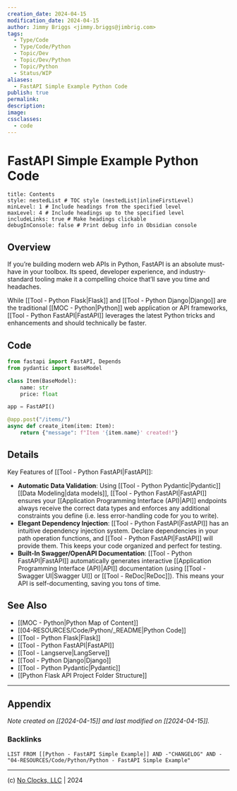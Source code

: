 ```yaml
---
creation_date: 2024-04-15
modification_date: 2024-04-15
author: Jimmy Briggs <jimmy.briggs@jimbrig.com>
tags:
  - Type/Code
  - Type/Code/Python
  - Topic/Dev
  - Topic/Dev/Python
  - Topic/Python
  - Status/WIP
aliases:
  - FastAPI Simple Example Python Code
publish: true
permalink:
description:
image:
cssclasses:
  - code
---
```


# FastAPI Simple Example Python Code

```table-of-contents
title: Contents 
style: nestedList # TOC style (nestedList|inlineFirstLevel)
minLevel: 1 # Include headings from the specified level
maxLevel: 4 # Include headings up to the specified level
includeLinks: true # Make headings clickable
debugInConsole: false # Print debug info in Obsidian console
```

## Overview

If you’re building modern web APIs in Python, FastAPI is an absolute must-have in your toolbox. Its speed, developer experience, and industry-standard tooling make it a compelling choice that’ll save you time and headaches.

While [[Tool - Python Flask|Flask]] and [[Tool - Python Django|Django]] are the traditional [[MOC - Python|Python]] web application or API frameworks, [[Tool - Python FastAPI|FastAPI]] leverages the latest Python tricks and enhancements and should technically be faster.

## Code

```python
from fastapi import FastAPI, Depends
from pydantic import BaseModel

class Item(BaseModel):
    name: str
    price: float

app = FastAPI()

@app.post("/items/")
async def create_item(item: Item):
    return {"message": f"Item '{item.name}' created!"}
```

## Details

Key Features of [[Tool - Python FastAPI|FastAPI]]:

- **Automatic Data Validation**: Using [[Tool - Python Pydantic|Pydantic]] [[Data Modeling|data models]], [[Tool - Python FastAPI|FastAPI]] ensures your [[Application Programming Interface (API)|API]] endpoints always receive the correct data types and enforces any additional constraints you define (i.e. less error-handling code for you to write).
- **Elegant Dependency Injection**: [[Tool - Python FastAPI|FastAPI]] has an intuitive dependency injection system. Declare dependencies in your path operation functions, and [[Tool - Python FastAPI|FastAPI]] will provide them. This keeps your code organized and perfect for testing.
- **Built-In Swagger/OpenAPI Documentation**: [[Tool - Python FastAPI|FastAPI]] automatically generates interactive [[Application Programming Interface (API)|API]] documentation (using [[Tool - Swagger UI|Swagger UI]] or [[Tool - ReDoc|ReDoc]]). This means your API is self-documenting, saving you tons of time.

## See Also

- [[MOC - Python|Python Map of Content]]
- [[04-RESOURCES/Code/Python/_README|Python Code]]
- [[Tool - Python Flask|Flask]]
- [[Tool - Python FastAPI|FastAPI]]
- [[Tool - Langserve|LangServe]]
- [[Tool - Python Django|Django]]
- [[Tool - Python Pydantic|Pydantic]]
- [[Python Flask API Project Folder Structure]]

***

## Appendix

*Note created on [[2024-04-15]] and last modified on [[2024-04-15]].*

### Backlinks

```dataview
LIST FROM [[Python - FastAPI Simple Example]] AND -"CHANGELOG" AND -"04-RESOURCES/Code/Python/Python - FastAPI Simple Example"
```

***

(c) [No Clocks, LLC](https://github.com/noclocks) | 2024